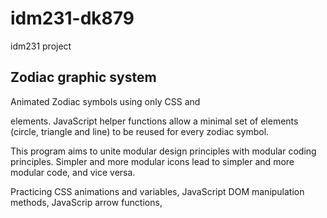 # idm231-dk879
idm231 project

## Zodiac graphic system

Animated Zodiac symbols using only CSS and <div> elements. JavaScript helper functions allow a minimal set of elements (circle, triangle and line) to be reused for every zodiac symbol.  


This program aims to unite modular design principles with modular coding principles. Simpler and more modular icons lead to simpler and more modular code, and vice versa.

Practicing CSS animations and variables, JavaScript DOM manipulation methods, JavaScrip arrow functions,